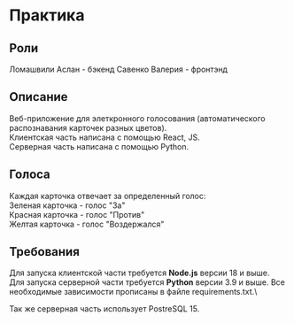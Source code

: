 # Практика 

## Роли
Ломашвили Аслан - бэкенд
Савенко Валерия - фронтэнд

## Описание
Веб-приложение для элеткронного голосования (автоматического распознавания карточек разных цветов).\
Клиентская часть написана с помощью React, JS.\
Серверная часть написана с помощью Python.

## Голоса
Каждая карточка отвечает за определенный голос:\
Зеленая карточка - голос "За"\
Красная карточка - голос "Против"\
Желтая карточка - голос "Воздержался"

## Требования
Для запуска клиентской части требуется **Node.js** версии 18 и выше.\
Для запуска серверной части требуется **Python** версии 3.9 и выше. Все необходимые зависимости прописаны в файле requirements.txt.\

Так же серверная часть использует PostreSQL 15.
